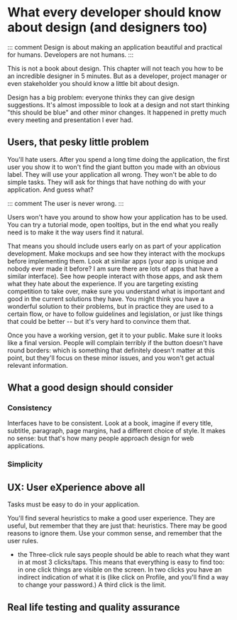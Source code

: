 # What every developer should know about design (and designers too)

::: comment
Design is about making an application beautiful and practical for humans. Developers are not humans.
:::

This is not a book about design. This chapter will not teach you how to be an incredible designer in 5 minutes. But as a developer, project manager or even stakeholder you should know a little bit about design.

Design has a big problem: everyone thinks they can give design suggestions. It's almost impossible to look at a design and not start thinking "this should be blue" and other minor changes. It happened in pretty much every meeting and presentation I ever had.

## Users, that pesky little problem

You'll hate users. After you spend a long time doing the application, the first user you show it to won't find the giant button you made with an obvious label. They will use your application all wrong. They won't be able to do simple tasks. They will ask for things that have nothing do with your application. And guess what?

::: comment
The user is never wrong.
:::

Users won't have you around to show how your application has to be used. You can try a tutorial mode, open tooltips, but in the end what you really need is to make it the way users find it natural.

That means you should include users early on as part of your application development. Make mockups and see how they interact with the mockups before implementing them. Look at similar apps (your app is unique and nobody ever made it before? I am sure there are lots of apps that have a similar interface). See how people interact with those apps, and ask them what they hate about the experience. If you are targeting existing competition to take over, make sure you understand what is important and good in the current solutions they have. You might think you have a wonderful solution to their problems, but in practice they are used to a certain flow, or have to follow guidelines and legislation, or just like things that could be better -- but it's very hard to convince them that.

Once you have a working version, get it to your public. Make sure it looks like a final version. People will complain terribly if the button doesn't have round borders: which is something that definitely doesn't matter at this point, but they'll focus on these minor issues, and you won't get actual relevant information.

## What a good design should consider

### Consistency

Interfaces have to be consistent. Look at a book, imagine if every title, subtitle, paragraph, page margins, had a different choice of style. It makes no sense: but that's how many people approach design for web applications.

### Simplicity

## UX: User eXperience above all

Tasks must be easy to do in your application.

You'll find several heuristics to make a good user experience. They are useful, but remember that they are just that: heuristics. There may be good reasons to ignore them. Use your common sense, and remember that the user rules.

- the Three-click rule says people should be able to reach what they want in at most 3 clicks/taps. This means that everything is easy to find too: in one click things are visible on the screen. In two clicks you have an indirect indication of what it is (like click on Profile, and you'll find a way to change your password.) A third click is the limit.

## Real life testing and quality assurance
